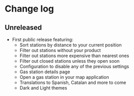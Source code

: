 # Change log

## Unreleased

- First public release featuring:
    - Sort stations by distance to your current position
    - Filter out stations without your product
    - Filter out stations more expensive than nearest ones
    - Filter out closed stations unless they open soon
    - Configuration to disable any of the previous settings
    - Gas station details page
    - Open a gas station in your map application
    - Translations to Spanish, Catalan and more to come
    - Dark and Light themes

